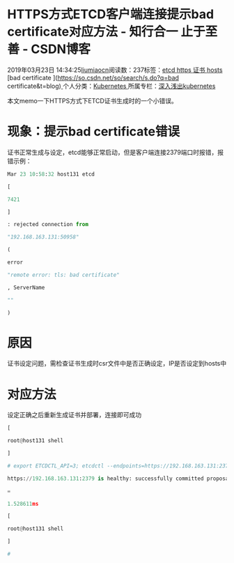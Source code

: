 
# HTTPS方式ETCD客户端连接提示bad certificate对应方法 - 知行合一 止于至善 - CSDN博客

2019年03月23日 14:34:25[liumiaocn](https://me.csdn.net/liumiaocn)阅读数：237标签：[etcd																](https://so.csdn.net/so/search/s.do?q=etcd&t=blog)[https																](https://so.csdn.net/so/search/s.do?q=https&t=blog)[证书																](https://so.csdn.net/so/search/s.do?q=证书&t=blog)[hosts																](https://so.csdn.net/so/search/s.do?q=hosts&t=blog)[bad certificate																](https://so.csdn.net/so/search/s.do?q=bad certificate&t=blog)[
							](https://so.csdn.net/so/search/s.do?q=hosts&t=blog)[
																					](https://so.csdn.net/so/search/s.do?q=证书&t=blog)个人分类：[Kubernetes																](https://blog.csdn.net/liumiaocn/article/category/6328275)
[
																					](https://so.csdn.net/so/search/s.do?q=证书&t=blog)所属专栏：[深入浅出kubernetes](https://blog.csdn.net/column/details/12761.html)[
							](https://so.csdn.net/so/search/s.do?q=证书&t=blog)
[
																	](https://so.csdn.net/so/search/s.do?q=https&t=blog)
[
				](https://so.csdn.net/so/search/s.do?q=etcd&t=blog)
[
			](https://so.csdn.net/so/search/s.do?q=etcd&t=blog)

本文memo一下HTTPS方式下ETCD证书生成时的一个小错误。
# 现象：提示bad certificate错误
证书正常生成与设定，etcd能够正常启动，但是客户端连接2379端口时报错，报错示例：
```python
Mar 23 10:58:32 host131 etcd
```
```python
[
```
```python
7421
```
```python
]
```
```python
: rejected connection from
```
```python
"192.168.163.131:50958"
```
```python
(
```
```python
error
```
```python
"remote error: tls: bad certificate"
```
```python
, ServerName
```
```python
""
```
```python
)
```
# 原因
证书设定问题，需检查证书生成时csr文件中是否正确设定，IP是否设定到hosts中
# 对应方法
设定正确之后重新生成证书并部署，连接即可成功
```python
[
```
```python
root@host131 shell
```
```python
]
```
```python
# export ETCDCTL_API=3; etcdctl --endpoints=https://192.168.163.131:2379 --cacert=/etc/ssl/ca/ca.pem --cert=/etc/ssl/etcd/cert-etcd.pem --key=/etc/ssl/etcd/cert-etcd-key.pem endpoint health
```
```python
https://192.168.163.131:2379 is healthy: successfully committed proposal: took
```
```python
=
```
```python
1.528611ms
```
```python
[
```
```python
root@host131 shell
```
```python
]
```
```python
#
```

